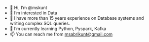 - 👋 Hi, I’m @mskunt
- 👀 I’m interested in Data
- 🌱 I have more than 15 years experience on Database systems and writing complex SQL queries.
- 🌱 I’m currently learning Python, Pyspark, Kafka
- 📫 You can reach me from msabrikunt@gmail.com



<!---
mskunt/mskunt is a ✨ special ✨ repository because its `README.md` (this file) appears on your GitHub profile.
You can click the Preview link to take a look at your changes.
--->
